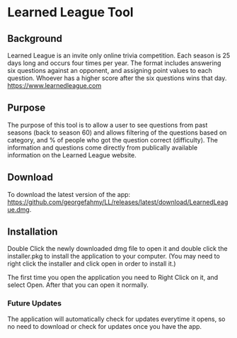 # Learned League Tool

## Background

Learned League is an invite only online trivia competition. Each season is 25 days long and occurs four times per year. The format includes answering six questions against an opponent, and assigning point values to each question. Whoever has a higher score after the six questions wins that day. https://www.learnedleague.com

## Purpose

The purpose of this tool is to allow a user to see questions from past seasons (back to season 60) and allows filtering of the questions based on category, and % of people who got the question correct (difficulty). The information and questions come directly from publically available information on the Learned League website.

## Download

To download the latest version of the app: https://github.com/georgefahmy/LL/releases/latest/download/LearnedLeague.dmg.

## Installation

Double Click the newly downloaded dmg file to open it and double click the installer.pkg to install the application to your computer. (You may need to right click the installer and click open in order to install it.)

The first time you open the application you need to Right Click on it, and select Open. After that you can open it normally.

### Future Updates

The application will automatically check for updates everytime it opens, so no need to download or check for updates once you have the app.
